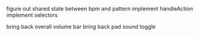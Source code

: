 figure out shared state between bpm and pattern
implement handleAction
implement selectors

bring back overall volume bar
bring back pad sound toggle